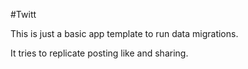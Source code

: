 #Twitt

This is just a basic app template to run data migrations.

It tries to replicate posting like and sharing.
